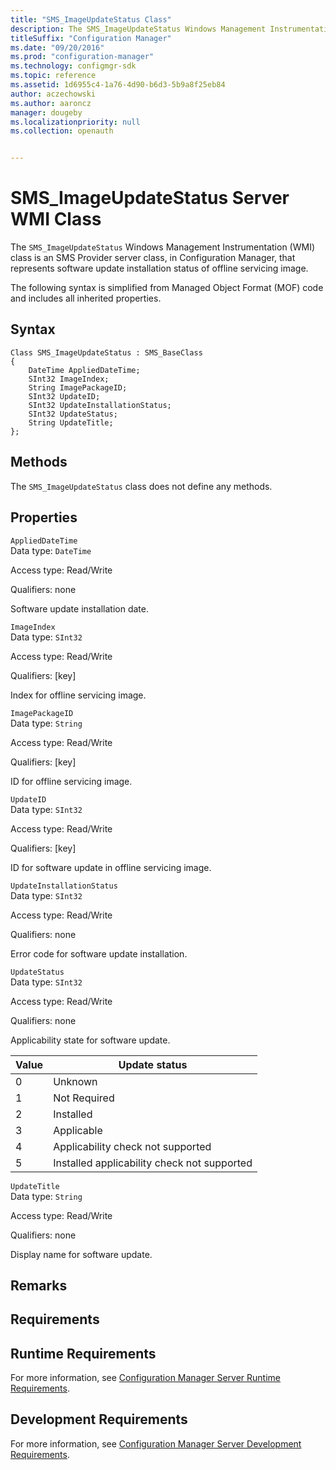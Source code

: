 ```yaml
---
title: "SMS_ImageUpdateStatus Class"
description: The SMS_ImageUpdateStatus Windows Management Instrumentation (WMI) class is an SMS Provider server class, in Configuration Manager, that represents software update installation status of offline servicing image.
titleSuffix: "Configuration Manager"
ms.date: "09/20/2016"
ms.prod: "configuration-manager"
ms.technology: configmgr-sdk
ms.topic: reference
ms.assetid: 1d6955c4-1a76-4d90-b6d3-5b9a8f25eb84
author: aczechowski
ms.author: aaroncz
manager: dougeby
ms.localizationpriority: null
ms.collection: openauth


---
```

# SMS_ImageUpdateStatus Server WMI Class
The `SMS_ImageUpdateStatus` Windows Management Instrumentation (WMI) class is an SMS Provider server class, in Configuration Manager, that represents software update installation status of offline servicing image.  

 The following syntax is simplified from Managed Object Format (MOF) code and includes all inherited properties.  

## Syntax  

```  
Class SMS_ImageUpdateStatus : SMS_BaseClass  
{  
    DateTime AppliedDateTime;  
    SInt32 ImageIndex;  
    String ImagePackageID;  
    SInt32 UpdateID;  
    SInt32 UpdateInstallationStatus;  
    SInt32 UpdateStatus;  
    String UpdateTitle;  
};  
```  

## Methods  
 The `SMS_ImageUpdateStatus` class does not define any methods.  

## Properties  
 `AppliedDateTime`  
 Data type: `DateTime`  

 Access type: Read/Write  

 Qualifiers: none  

 Software update installation date.  

 `ImageIndex`  
 Data type: `SInt32`  

 Access type: Read/Write  

 Qualifiers: [key]  

 Index for offline servicing image.  

 `ImagePackageID`  
 Data type: `String`  

 Access type: Read/Write  

 Qualifiers: [key]  

 ID for offline servicing image.  

 `UpdateID`  
 Data type: `SInt32`  

 Access type: Read/Write  

 Qualifiers: [key]  

 ID for software update in offline servicing image.  

 `UpdateInstallationStatus`  
 Data type: `SInt32`  

 Access type: Read/Write  

 Qualifiers: none  

 Error code for software update installation.  

 `UpdateStatus`  
 Data type: `SInt32`  

 Access type: Read/Write  

 Qualifiers: none  

 Applicability state for software update.  

| Value | Update status |  
| ----- | ------------- |  
|0|Unknown|  
|1|Not Required|  
|2|Installed|  
|3|Applicable|  
|4|Applicability check not supported|  
|5|Installed applicability check not supported|  

 `UpdateTitle`  
 Data type: `String`  

 Access type: Read/Write  

 Qualifiers: none  

 Display name for software update.  

## Remarks  

## Requirements  

## Runtime Requirements  
 For more information, see [Configuration Manager Server Runtime Requirements](../../../develop/core/reqs/server-runtime-requirements.md).  

## Development Requirements  
 For more information, see [Configuration Manager Server Development Requirements](../../../develop/core/reqs/server-development-requirements.md).
